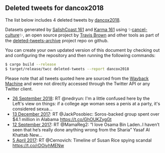 ## Deleted tweets for dancox2018

The list below includes 4 deleted tweets by
[dancox2018](https://twitter.com/dancox2018).



Datasets generated by [SalishCoast 161](https://twitter.com/SalishCoastA) and [Karma 161](https://twitter.com/KarmaOneSixOne)
using ✨[cancel-culture](https://github.com/travisbrown/cancel-culture)✨, an open source project by [Travis Brown](https://twitter.com/travisbrown) 
and other tools as part of the [deleted-tweets-archive](https://github.com/salcoast/deleted-tweets-archive/) project repo on github.

You can create your own updated version of this document by checking out and configuring the
repository and then running the following commands:

```bash
$ cargo build --release
$ target/release/twcc deleted-tweets --report dancox2018
```

Please note that all tweets quoted here are sourced from the
[Wayback Machine](https://web.archive.org) and were not directly accessed through the Twitter API or
any Twitter client.

* [26 September 2018](https://web.archive.org/web/20180926214319/https://twitter.com/dancox2018/status/1045066311292899333): RT @nedryun: I'm a little confused here by the Left's view on things: if a college age woman sees a penis at a party, it's considered sexua…
* [13 December 2017](https://web.archive.org/web/20171213035938/https://twitter.com/dancox2018/status/940793309169102849): RT @JackPosobiec: Soros-backed group spent over $4.1 million in Alabama https://t.co/GhOUKZygGt
* [12 September 2017](https://web.archive.org/web/20170912034017/https://twitter.com/dancox2018/status/907448755959595008): RT @MamaReg2: “I love Osama Bin Laden..I haven’t seen that he’s really done anything wrong from the Sharia” Yasaf Al Khattab New… 
* [ 5 April 2017](https://web.archive.org/web/20170405134356/https://twitter.com/dancox2018/status/849618610964377602): RT @Cernovich: Timeline of Susan Rice spying scandal https://t.co/rDOiyhMENw
